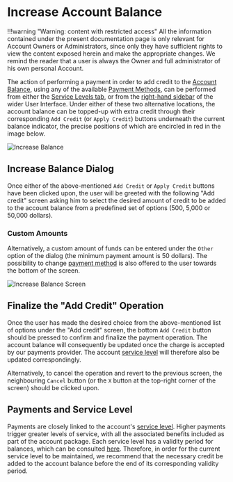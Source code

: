# Increase Account Balance

!!!warning "Warning: content with restricted access"
    All the information contained under the present documentation page is only relevant for Account Owners or Administrators, since only they have sufficient rights to view the content exposed herein and make the appropriate changes. We remind the reader that a user is always the Owner and full administrator of his own personal Account.

The action of performing a payment in order to add credit to the [Account Balance](../balance.md), using any of the available [Payment Methods](payment-methods.md), can be performed from either the [Service Levels tab](../ui/service-level.md), or from the [right-hand sidebar](../../ui/right-sidebar.md) of the wider User Interface. Under either of these two alternative locations, the account balance can be topped-up with extra credit through their corresponding `Add Credit` (or `Apply Credit`) buttons underneath the current balance indicator, the precise positions of which are encircled in red in the image below.

![Increase Balance](/images/increase-balance.png "Increase Balance")


## Increase Balance Dialog

Once either of the above-mentioned `Add Credit` or `Apply Credit` buttons have been clicked upon, the user will be greeted with the following "Add credit" screen asking him to select the desired amount of credit to be added to the account balance from a predefined set of options (500, 5,000 or 50,000 dollars). 

### Custom Amounts

Alternatively, a custom amount of funds can be entered under the `Other` option of the dialog (the minimum payment amount is 50 dollars). The possibility to change [payment method](payment-methods.md) is also offered to the user towards the bottom of the screen.

![Increase Balance Screen](/images/increase-balance-screen.png "Increase Balance Screen")

## Finalize the "Add Credit" Operation

Once the user has made the desired choice from the above-mentioned list of options under the "Add credit" screen, the bottom `Add Credit` button should be pressed to confirm and finalize the payment operation. The account balance will consequently be updated once the charge is accepted by our payments provider. The account [service level](../../pricing/service-levels.md) will therefore also be updated correspondingly. 

Alternatively, to cancel the operation and revert to the previous screen, the neighbouring `Cancel` button (or the `X` button at the top-right corner of the screen) should be clicked upon. 

## Payments and Service Level

Payments are closely linked to the account's [service level](../service-levels.md). Higher payments trigger greater levels of service, with all the associated benefits included as part of the account package. Each service level has a validity period for balances, which can be consulted [here](../../pricing/service-levels.md). Therefore, in order for the current service level to be maintained, we recommend that the necessary credit be added to the account balance before the end of its corresponding validity period.
